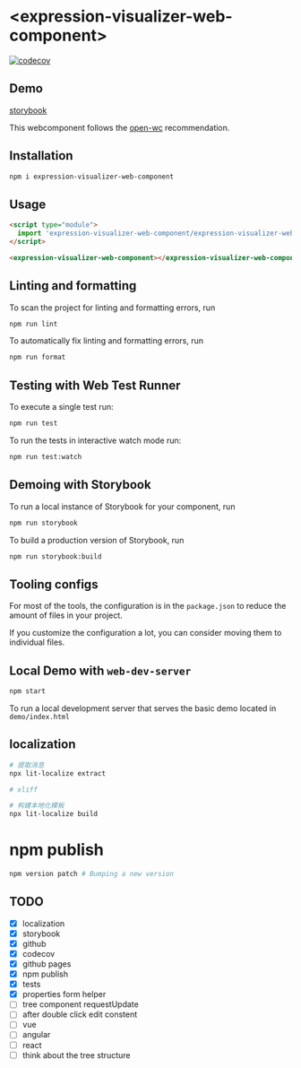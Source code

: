 # \<expression-visualizer-web-component>

[![codecov](https://codecov.io/gh/joehecn/expression-visualizer-web-component/branch/main/graph/badge.svg?token=XVVTCISZZQ)](https://codecov.io/gh/joehecn/expression-visualizer-web-component)

## Demo
[storybook](https://joehecn.github.io/expression-visualizer-web-component/iframe.html?id=expressionvisualizerwebcomponent--regular&args=&viewMode=story)

This webcomponent follows the [open-wc](https://github.com/open-wc/open-wc) recommendation.

## Installation

```bash
npm i expression-visualizer-web-component
```

## Usage

```html
<script type="module">
  import 'expression-visualizer-web-component/expression-visualizer-web-component.js';
</script>

<expression-visualizer-web-component></expression-visualizer-web-component>
```

## Linting and formatting

To scan the project for linting and formatting errors, run

```bash
npm run lint
```

To automatically fix linting and formatting errors, run

```bash
npm run format
```

## Testing with Web Test Runner

To execute a single test run:

```bash
npm run test
```

To run the tests in interactive watch mode run:

```bash
npm run test:watch
```

## Demoing with Storybook

To run a local instance of Storybook for your component, run

```bash
npm run storybook
```

To build a production version of Storybook, run

```bash
npm run storybook:build
```


## Tooling configs

For most of the tools, the configuration is in the `package.json` to reduce the amount of files in your project.

If you customize the configuration a lot, you can consider moving them to individual files.

## Local Demo with `web-dev-server`

```bash
npm start
```

To run a local development server that serves the basic demo located in `demo/index.html`

## localization
```bash
# 提取消息
npx lit-localize extract

# xliff

# 构建本地化模板
npx lit-localize build
```

# npm publish
```bash
npm version patch # Bumping a new version
```

## TODO
- [x] localization
- [x] storybook
- [x] github
- [x] codecov
- [x] github pages
- [x] npm publish
- [x] tests
- [x] properties form helper
- [ ] tree component requestUpdate
- [ ] after double click edit constent
- [ ] vue
- [ ] angular
- [ ] react
- [ ] think about the tree structure
